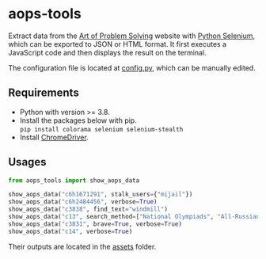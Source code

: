 # aops-tools

Extract data from the [Art of Problem
Solving](https://artofproblemsolving.com/community/) website with [Python
Selenium](https://pypi.org/project/selenium/), which can be exported to JSON
or HTML format. It first executes a JavaScript code and then displays the result
on the terminal.

The configuration file is located at [config.py](aops_tools/config.py), which
can be manually edited.

## Requirements

* Python with version >= 3.8.
* Install the packages below with pip.  
`pip install colorama selenium selenium-stealth`
* Install [ChromeDriver](https://chromedriver.chromium.org/downloads).

## Usages

```python
from aops_tools import show_aops_data

show_aops_data("c6h1671291", stalk_users={"mijail"})
show_aops_data("c6h2484456", verbose=True)
show_aops_data("c3838", find_text="windmill")
show_aops_data("c13", search_method=["National Olympiads", "All-Russian", "2021"], verbose=True)
show_aops_data("c3831", brave=True, verbose=True)
show_aops_data("c14", verbose=True)
```

Their outputs are located in the [assets](aops_tools/assets/) folder.
